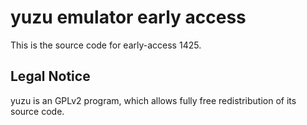yuzu emulator early access
=============

This is the source code for early-access 1425.

## Legal Notice

yuzu is an GPLv2 program, which allows fully free redistribution of its source code.